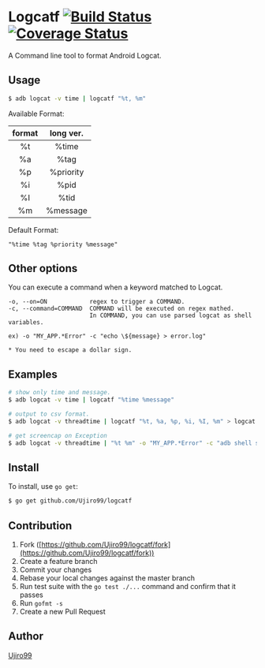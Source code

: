 # Logcatf  [![Build Status](https://travis-ci.org/ujiro99/logcatf.svg?branch=master)](https://travis-ci.org/ujiro99/logcatf)  [![Coverage Status](https://coveralls.io/repos/ujiro99/logcatf/badge.svg?branch=master&service=github)](https://coveralls.io/github/ujiro99/logcatf?branch=master)

A Command line tool to format Android Logcat.


## Usage

```bash
$ adb logcat -v time | logcatf "%t, %m"
```

Available Format:

| format | long ver. |
|:------:|:---------:|
|   %t   | %time     |
|   %a   | %tag      |
|   %p   | %priority |
|   %i   | %pid      |
|   %I   | %tid      |
|   %m   | %message  |


Default Format:

    "%time %tag %priority %message"

## Other options

You can execute a command when a keyword  matched to Logcat.

    -o, --on=ON            regex to trigger a COMMAND.
    -c, --command=COMMAND  COMMAND will be executed on regex mathed. 
                           In COMMAND, you can use parsed logcat as shell variables. 
                         
    ex) -o "MY_APP.*Error" -c "echo \${message} > error.log" 
    
    * You need to escape a dollar sign.


## Examples

```bash
# show only time and message.
$ adb logcat -v time | logcatf "%time %message"

# output to csv format.
$ adb logcat -v threadtime | logcatf "%t, %a, %p, %i, %I, %m" > logcat.csv

# get screencap on Exception
$ adb logcat -v threadtime | "%t %m" -o "MY_APP.*Error" -c "adb shell screencap -p /sdcard/a.png"
```


## Install

To install, use `go get`:

```bash
$ go get github.com/Ujiro99/logcatf
```

## Contribution

1. Fork ([https://github.com/Ujiro99/logcatf/fork](https://github.com/Ujiro99/logcatf/fork))
1. Create a feature branch
1. Commit your changes
1. Rebase your local changes against the master branch
1. Run test suite with the `go test ./...` command and confirm that it passes
1. Run `gofmt -s`
1. Create a new Pull Request

## Author

[Ujiro99](https://github.com/Ujiro99)

